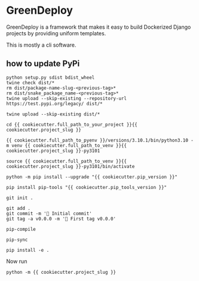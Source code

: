 # GreenDeploy

GreenDeploy is a framework that makes it easy to build Dockerized Django projects
by providing uniform templates.

This is mostly a cli software.

## how to update PyPi

```
python setup.py sdist bdist_wheel
twine check dist/*
rm dist/package-name-slug-<previous-tag>*
rm dist/snake_package_name-<previous-tag>*
twine upload --skip-existing --repository-url https://test.pypi.org/legacy/ dist/*

twine upload --skip-existing dist/*
```

```
cd {{ cookiecutter.full_path_to_your_project }}{{ cookiecutter.project_slug }}

{{ cookiecutter.full_path_to_pyenv }}/versions/3.10.1/bin/python3.10 -m venv {{ cookiecutter.full_path_to_venv }}{{ cookiecutter.project_slug }}-py3101

source {{ cookiecutter.full_path_to_venv }}{{ cookiecutter.project_slug }}-py3101/bin/activate

python -m pip install --upgrade "{{ cookiecutter.pip_version }}"

pip install pip-tools "{{ cookiecutter.pip_tools_version }}"

git init .

git add .
git commit -m '🎉 Initial commit'
git tag -a v0.0.0 -m '🔖 First tag v0.0.0'

pip-compile

pip-sync

pip install -e .
```

Now run

```
python -m {{ cookiecutter.project_slug }}
```
